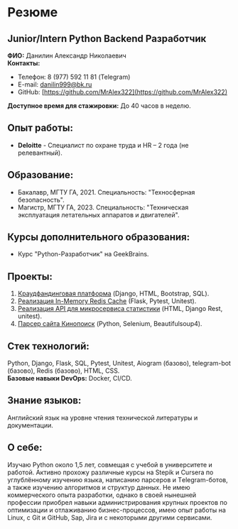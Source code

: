 # Резюме

## Junior/Intern Python Backend Разработчик
**ФИО:** Данилин Александр Николаевич  
**Контакты:** 
- Телефон: 8 (977) 592 11 81 (Telegram)
- E-mail: danilin999@bk.ru
- GitHub: [https://github.com/MrAlex322](https://github.com/MrAlex322)

**Доступное время для стажировки:** До 40 часов в неделю.

## Опыт работы:
- **Deloitte** - Специалист по охране труда и HR – 2 года (не релевантный).

## Образование:
- Бакалавр, МГТУ ГА, 2021. Специальность: "Техносферная безопасность".
- Магистр, МГТУ ГА, 2023. Специальность: "Техническая эксплуатация летательных аппаратов и двигателей".

## Курсы дополнительного образования:
- Курс "Python-Разработчик" на GeekBrains.

## Проекты:
1. [Краудфандинговая платформа](https://github.com/MrAlex322/Crowdfunding-platform) (Django, HTML, Bootstrap, SQL).
2. [Реализация In-Memory Redis Cache](https://github.com/MrAlex322/In_Memory_Redis_Cache) (Flask, Pytest, Unitest).
3. [Реализация API для микросервиса статистики](https://github.com/MrAlex322/Microservice-for-displaying-statistics/pulls) (HTML, Django Rest, unitest).
4. [Парсер сайта Кинопоиск](https://github.com/MrAlex322/Python_parsing) (Python, Selenium, Beautifulsoup4).

## Стек технологий:
Python, Django, Flask, SQL, Pytest, Unitest, Aiogram (базово), telegram-bot (базово), Redis (базово), HTML, CSS.  
**Базовые навыки DevOps:** Docker, CI/CD.

## Знание языков:
Английский язык на уровне чтения технической литературы и документации.

## О себе:
Изучаю Python около 1,5 лет, совмещая с учебой в университете и работой. Активно прохожу различные курсы на Stepik и Cursera по углублённому изучению языка, 
написанию парсеров и Тelegram-ботов, а также изучению алгоритмов и структур данных.
Не имею коммерческого опыта разработки, однако в своей нынешней профессии приобрел навыки администрирования крупных проектов по оптимизации и отлаживанию бизнес-процессов, 
имею опыт работы на Linux, с Git и GitHub, Sap, Jira и с некоторыми другими сервисами.
